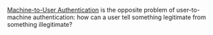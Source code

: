 [Machine-to-User Authentication](https://youtu.be/71GlqDmesRc) is the opposite 
problem of user-to-machine authentication: how can a user tell something 
legitimate from something illegitimate?
